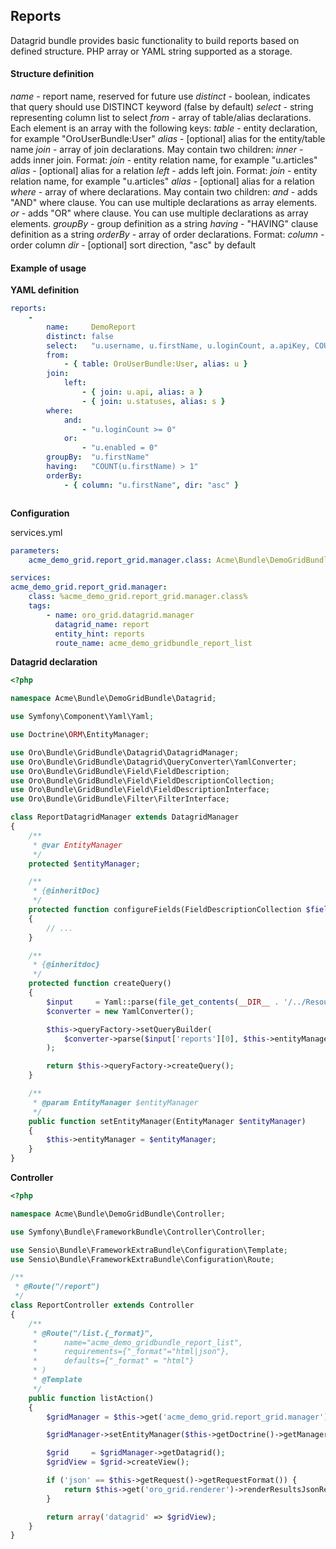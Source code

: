 Reports
-------

Datagrid bundle provides basic functionality to build reports based on defined structure. PHP array or YAML string
supported as a storage.

#### Structure definition

*name* - report name, reserved for future use
*distinct* - boolean, indicates that query should use DISTINCT keyword (false by default)
*select* - string representing column list to select
*from* - array of table/alias declarations. Each element is an array with the following keys:
    *table* - entity declaration, for example "OroUserBundle:User"
    *alias* - [optional] alias for the entity/table name
*join* - array of join declarations. May contain two children:
    *inner* - adds inner join. Format:
        *join* - entity relation name, for example "u.articles"
        *alias* - [optional] alias for a relation
    *left* - adds left join. Format:
        *join* - entity relation name, for example "u.articles"
        *alias* - [optional] alias for a relation
*where* - array of where declarations. May contain two children:
    *and* - adds "AND" where clause. You can use multiple declarations as array elements.
    *or* - adds "OR" where clause. You can use multiple declarations as array elements.
*groupBy* - group definition as a string
*having* - "HAVING" clause definition as a string
*orderBy* - array of order declarations. Format:
    *column* - order column
    *dir* - [optional] sort direction, "asc" by default


#### Example of usage

**YAML definition**

``` yaml
reports:
    -
        name:     DemoReport
        distinct: false
        select:   "u.username, u.firstName, u.loginCount, a.apiKey, COUNT(u.firstName) AS cnt"
        from:
            - { table: OroUserBundle:User, alias: u }
        join:
            left:
                - { join: u.api, alias: a }
                - { join: u.statuses, alias: s }
        where:
            and:
                - "u.loginCount >= 0"
            or:
                - "u.enabled = 0"
        groupBy:  "u.firstName"
        having:   "COUNT(u.firstName) > 1"
        orderBy:
            - { column: "u.firstName", dir: "asc" }
```

``` php

```

**Configuration**

services.yml
``` yaml
parameters:
    acme_demo_grid.report_grid.manager.class: Acme\Bundle\DemoGridBundle\Datagrid\ReportDatagridManager

services:
acme_demo_grid.report_grid.manager:
    class: %acme_demo_grid.report_grid.manager.class%
    tags:
        - name: oro_grid.datagrid.manager
          datagrid_name: report
          entity_hint: reports
          route_name: acme_demo_gridbundle_report_list
```

**Datagrid declaration**

``` php
<?php

namespace Acme\Bundle\DemoGridBundle\Datagrid;

use Symfony\Component\Yaml\Yaml;

use Doctrine\ORM\EntityManager;

use Oro\Bundle\GridBundle\Datagrid\DatagridManager;
use Oro\Bundle\GridBundle\Datagrid\QueryConverter\YamlConverter;
use Oro\Bundle\GridBundle\Field\FieldDescription;
use Oro\Bundle\GridBundle\Field\FieldDescriptionCollection;
use Oro\Bundle\GridBundle\Field\FieldDescriptionInterface;
use Oro\Bundle\GridBundle\Filter\FilterInterface;

class ReportDatagridManager extends DatagridManager
{
    /**
     * @var EntityManager
     */
    protected $entityManager;

    /**
     * {@inheritDoc}
     */
    protected function configureFields(FieldDescriptionCollection $fieldsCollection)
    {
        // ...
    }

    /**
     * {@inheritdoc}
     */
    protected function createQuery()
    {
        $input     = Yaml::parse(file_get_contents(__DIR__ . '/../Resources/config/reports.yml'));
        $converter = new YamlConverter();

        $this->queryFactory->setQueryBuilder(
            $converter->parse($input['reports'][0], $this->entityManager)
        );

        return $this->queryFactory->createQuery();
    }

    /**
     * @param EntityManager $entityManager
     */
    public function setEntityManager(EntityManager $entityManager)
    {
        $this->entityManager = $entityManager;
    }
}
```

**Controller**

``` php
<?php

namespace Acme\Bundle\DemoGridBundle\Controller;

use Symfony\Bundle\FrameworkBundle\Controller\Controller;

use Sensio\Bundle\FrameworkExtraBundle\Configuration\Template;
use Sensio\Bundle\FrameworkExtraBundle\Configuration\Route;

/**
 * @Route("/report")
 */
class ReportController extends Controller
{
    /**
     * @Route("/list.{_format}",
     *      name="acme_demo_gridbundle_report_list",
     *      requirements={"_format"="html|json"},
     *      defaults={"_format" = "html"}
     * )
     * @Template
     */
    public function listAction()
    {
        $gridManager = $this->get('acme_demo_grid.report_grid.manager');

        $gridManager->setEntityManager($this->getDoctrine()->getManager());

        $grid     = $gridManager->getDatagrid();
        $gridView = $grid->createView();

        if ('json' == $this->getRequest()->getRequestFormat()) {
            return $this->get('oro_grid.renderer')->renderResultsJsonResponse($gridView);
        }

        return array('datagrid' => $gridView);
    }
}
```